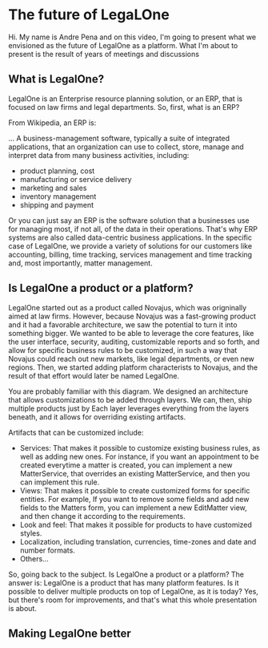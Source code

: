 The future of LegaLOne
===

Hi. My name is Andre Pena and on this video, I'm going to present what we envisioned as the future of LegalOne as a platform.
What I'm about to present is the result of years of meetings and discussions 
 
 What is LegalOne?
 ---
 
LegalOne is an Enterprise resource planning solution, or an ERP, that is focused on law firms and legal departments.
So, first, what is an ERP?
 
From Wikipedia, an ERP is:

... A business-management software, typically a suite of integrated applications, that an organization can use to collect, store, manage and 
interpret data from many business activities, including:

 - product planning, cost
 - manufacturing or service delivery
 - marketing and sales
 - inventory management
 - shipping and payment
 
Or you can just say an ERP is the software solution that a businesses use for managing most, if not all, of the data in 
their operations. That's why ERP systems are also called data-centric business applications. In the specific case of
LegalOne, we provide a variety of solutions for our customers like accounting, billing, time tracking, services management 
and time tracking and, most importantly, matter management.

Is LegalOne a product or a platform?
---

LegalOne started out as a product called Novajus, which was origninally aimed at law firms. However, because Novajus was a fast-growing product and it had a favorable architecture, we saw the potential to turn it into something bigger. We wanted to be able to leverage the core features, like the user interface, security, auditing, customizable reports and so forth, and allow for specific business rules to be customized, in such a way that Novajus could reach out new markets, like legal departments, or even new regions. Then, we started adding platform characterists to Novajus, and the result of that effort would later be named LegalOne.

You are probably familiar with this diagram. We designed an architecture that allows customizations to be added through layers. We can, then, ship multiple products just by  Each layer leverages everything from the layers beneath, and it allows for overriding existing artifacts.

Artifacts that can be  customized include:

 - Services: That makes it possible to customize existing business rules, as well as adding new ones. For instance, if you want an appointment to be created everytime a matter is created, you can implement a new MatterService, that overrides an existing MatterService, and then you can implement this rule.
 - Views: That makes it possible to create customized forms for specific entities. For example, If you want to remove some fields and add new fields to the Matters form, you can implement a new EditMatter view, and then change it according to the requirements.
 - Look and feel: That makes it possible for products to have customized styles.
 - Localization, including translation, currencies, time-zones and date and number formats.
 - Others...

So, going back to the subject. Is LegalOne a product or a platform? The answer is: LegalOne is a product that has many platform features. Is it possible to deliver multiple products on top of LegalOne, as it is today? Yes, but there's room for improvements, and that's what this whole presentation is about.

Making LegalOne better
---


